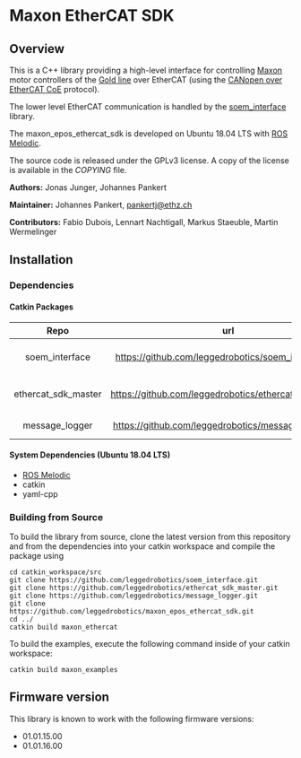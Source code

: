 # Maxon EtherCAT SDK

## Overview
This is a C++ library providing a high-level interface for controlling [Maxon](https://www.maxonmc.com/) motor controllers of the [Gold line](https://www.maxonmc.com/products/harsh-environment/servo-drive-gold-family/) over EtherCAT (using the [CANopen over EtherCAT CoE](https://www.ethercat.org/en/technology.html#1.9.1) protocol).

The lower level EtherCAT communication is handled by the [soem_interface](https://github.com/leggedrobotics/soem_interface) library.

The maxon_epos_ethercat_sdk is developed on Ubuntu 18.04 LTS with [ROS Melodic](https://wiki.ros.org/melodic).

The source code is released under the GPLv3 license.
A copy of the license is available in the *COPYING* file.

**Authors:** Jonas Junger, Johannes Pankert

**Maintainer:** Johannes Pankert, pankertj@ethz.ch

**Contributors:** Fabio Dubois, Lennart Nachtigall, Markus Staeuble, Martin Wermelinger

## Installation

### Dependencies

#### Catkin Packages

| Repo                | url                                                   | License      | Content                             |
|:-------------------:|:-----------------------------------------------------:|:------------:|:-----------------------------------:|
| soem_interface      | https://github.com/leggedrobotics/soem_interface.git  | GPLv3        | Low-level EtherCAT functionalities  |
| ethercat_sdk_master | https://github.com/leggedrobotics/ethercat_sdk_master | BSD 3-Clause | High-level EtherCAT functionalities |
| message_logger      | https://github.com/leggedrobotics/message_logger.git  | BSD 3-Clause | simple log streams                  |

#### System Dependencies (Ubuntu 18.04 LTS)

- [ROS Melodic](https://wiki.ros.org/melodic)
- catkin
- yaml-cpp

### Building from Source

To build the library from source, clone the latest version from this repository and from the dependencies into your catkin workspace and compile the package using

	cd catkin_workspace/src
	git clone https://github.com/leggedrobotics/soem_interface.git
    git clone https://github.com/leggedrobotics/ethercat_sdk_master.git
    git clone https://github.com/leggedrobotics/message_logger.git
    git clone https://github.com/leggedrobotics/maxon_epos_ethercat_sdk.git
	cd ../
	catkin build maxon_ethercat 

To build the examples, execute the following command inside of your catkin workspace:
	
	catkin build maxon_examples
	

## Firmware version
This library is known to work with the following firmware versions:
- 01.01.15.00
- 01.01.16.00
